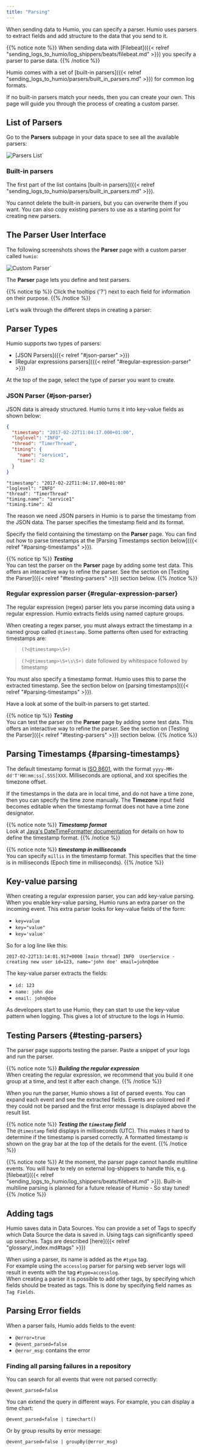 ```yaml
---
title: "Parsing"
---
```


When sending data to Humio, you can specify a parser.
Humio uses parsers to extract fields and add structure to the data that you send to it.

{{% notice note %}}
When sending data with [Filebeat]({{< relref "sending_logs_to_humio/log_shippers/beats/filebeat.md" >}})
you specify a parser to parse data.
{{% /notice %}}

Humio comes with a set of [built-in parsers]({{< relref "sending_logs_to_humio/parsers/built_in_parsers.md" >}}) for
common log formats.

If no built-in parsers match your needs, then you can create your own.
This page will guide you through the process of creating a custom
parser.

## List of Parsers

Go to the **Parsers** subpage in your data space to see all the available parsers:

![Parsers List`](/images/parsersx.png)

### Built-in parsers

The first part of the list contains [built-in parsers]({{< relref "sending_logs_to_humio/parsers/built_in_parsers.md" >}}).

You cannot delete the built-in parsers, but you can overwrite them if you want.
You can also copy existing parsers to use as a starting point for creating new parsers.

## The Parser User Interface

The following screenshots shows the **Parser** page with a custom parser called `humio`:

![Custom Parser`](/images/custom-parser.png)

The **Parser** page lets you define and test parsers.

{{% notice tip %}}
Click the tooltips ('?') next to each field for information on their purpose.
{{% /notice %}}

Let's walk through the different steps in creating a parser:

## Parser Types

Humio supports two types of parsers:

* [JSON Parsers]({{< relref "#json-parser" >}})
* [Regular expressions parsers]({{< relref "#regular-expression-parser" >}})

At the top of the page, select the type of parser you want to create.

### JSON Parser {#json-parser}

JSON data is already structured. Humio turns it into key-value fields as shown below:

```json
{
  "timestamp": "2017-02-22T11:04:17.000+01:00",
  "loglevel": "INFO",
  "thread": "TimerThread",
  "timing": {
    "name": "service1",
    "time": 42
  }
}
```

```text
"timestamp": "2017-02-22T11:04:17.000+01:00"
"loglevel": "INFO"
"thread": "TimerThread"
"timing.name": "service1"
"timing.time": 42
```

The reason we need JSON parsers in Humio is to parse the timestamp from the JSON data.
The parser specifies the timestamp field and its format.

Specify the field containing the timestamp on the **Parser** page.
You can find out how to parse timestamps at the [Parsing Timestamps section below]({{< relref "#parsing-timestamps" >}}).


{{% notice tip %}}
***Testing***  
You can test the parser on the **Parser** page by adding some test data. This offers an interactive way to refine the parser.
See the section on [Testing the Parser]({{< relref "#testing-parsers" >}}) section below.
{{% /notice %}}


### Regular expression parser {#regular-expression-parser}

The regular expression (regex) parser lets you parse incoming data using a
regular expression. Humio extracts fields using named capture groups.

<!--
{{% notice note %}}
***Regular expression syntax***

Humio uses Java regular expressions. [Refer to the Java documentation for syntax details](https://docs.oracle.com/javase/8/docs/api/java/util/regex/Pattern.html).    
{{% /notice %}}
-->

<!--
{{% notice note %}}
***Regular expression syntax***
Humio uses re2j regular expressions, which are very close to Java's regular expression syntax

Refer to the [re2j regular expression documentation](https://github.com/google/re2/wiki/Syntax) for more details on this syntax.
{{% /notice %}}

-->

When creating a regex parser, you must always extract the timestamp in a named group called `@timestamp`.
Some patterns often used for extracting timestamps are:

> `(?<@timestamp>\S+)`

> `(?<@timestamp>\S+\s\S+)` date followed by whitespace followed by timestamp

You must also specify a timestamp format. Humio uses this to parse the extracted timestamp.
See the section below on [parsing timestamps]({{< relref "#parsing-timestamps" >}}).

Have a look at some of the built-in parsers to get started.

{{% notice tip %}}
***Testing***  
You can test the parser on the **Parser** page by adding some test data. This offers an interactive way to refine the parser.
See the section on [Testing the Parser]({{< relref "#testing-parsers" >}}) section below.
{{% /notice %}}

## Parsing Timestamps {#parsing-timestamps}

The default timestamp format is [ISO 8601](https://en.wikipedia.org/wiki/ISO_8601),
with the format `yyyy-MM-dd'T'HH:mm:ss[.SSS]XXX`. Milliseconds are optional, and `XXX` specifies the timezone offset.

If the timestamps in the data are in local time, and do not have a time zone, then you can specify the time zone manually.
The **Timezone** input field becomes editable when the timestamp format does not have a time zone designator.

{{% notice note %}}
***Timestamp format***  
Look at [Java's DateTimeFormatter documentation](https://docs.oracle.com/javase/8/docs/api/java/time/format/DateTimeFormatter.html) for details on how to define the timestamp format.
{{% /notice %}}

{{% notice note %}}
***timestamp in milliseconds***  
You can specify `millis` in the timestamp format. This specifies that the time is in milliseconds (Epoch time in milliseconds).
{{% /notice %}}

## Key-value parsing
When creating a regular expression parser, you can add key-value parsing.
When you enable key-value parsing, Humio runs an extra parser on the incoming event.
This extra parser looks for key-value fields of the form:

 * `key=value`
 * `key="value"`
 * `key='value'`

So for a log line like this:

`2017-02-22T13:14:01.917+0000 [main thread] INFO  UserService -  creating new user id=123, name='john doe' email=john@doe`

 The key-value parser extracts the fields:

 * `id: 123`
 * `name: john doe`
 * `email: john@doe`

As developers start to use Humio, they can start to use the key-value pattern when logging. This gives a lot of structure to the logs in Humio.

## Testing Parsers {#testing-parsers}

The parser page supports testing the parser. Paste a snippet of your logs and run the parser.

{{% notice note %}}
***Building the regular expression***  
When creating the regular expression, we recommend that you build it one group at a time, and test it after each change.
{{% /notice %}}

When you run the parser, Humio shows a list of parsed events. You can expand each event and see the extracted fields.
Events are colored red if they could not be parsed and the first error message is displayed above the result list.

{{% notice note %}}
***Testing the `timestamp` field***  
The `@timestamp` field displays in milliseconds (UTC). This makes it hard to determine if the timestamp is parsed correctly.
A formatted timestamp is shown on the gray bar at the top of the details for the event.
{{% /notice %}}

{{% notice note %}}
At the moment, the parser page cannot handle multiline events. You will have to rely on external log-shippers to handle this,
e.g. [filebeat]({{< relref "sending_logs_to_humio/log_shippers/beats/filebeat.md" >}}). Built-in multiline parsing is planned for a future release of Humio - So stay tuned!
{{% /notice %}}

## Adding tags

Humio saves data in Data Sources. You can provide a set of Tags to specify which Data Source the data is saved in.
Using tags can significantly speed up searches. Tags are described [here]({{< relref "glossary/_index.md#tags" >}})

When using a parser, its name is added as the `#type` tag.  
For example using the `accesslog` parser for parsing web server logs will result in events with the tag `#type=accesslog`.   
When creating a parser it is possible to add other tags, by specifying which fields should be treated as tags. This is done by specifying field names as `Tag Fields`.

## Parsing Error fields
When a parser fails, Humio adds fields to the event:

 * `@error=true`
 * `@event_parsed=false`
 * `@error_msg`: contains the error


### Finding all parsing failures in a repository

You can search for all events that were not parsed correctly:

```
@event_parsed=false
```

You can extend the query in different ways. For example, you can display a time chart:

```
@event_parsed=false | timechart()
```

Or by group results by error message:

```
@event_parsed=false | groupBy(@error_msg)
```
